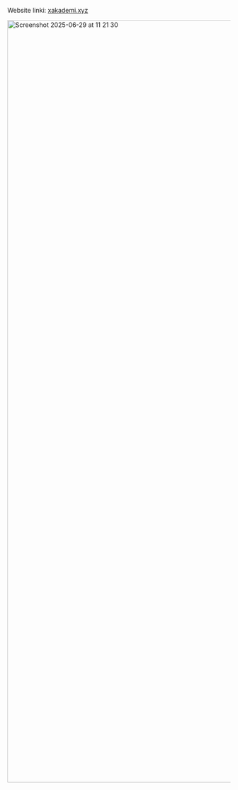 Website linki: [xakademi.xyz](https://xakademi.xyz/)

<img width="1720" alt="Screenshot 2025-06-29 at 11 21 30" src="https://github.com/user-attachments/assets/f51100fe-aba5-4b09-bbf4-e94936968295" />
